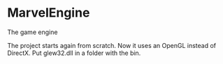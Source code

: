 # MarvelEngine
The game engine

The project starts again from scratch. Now it uses an OpenGL instead of DirectX.
Put glew32.dll in a folder with the bin.